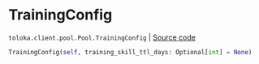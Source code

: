 # TrainingConfig
`toloka.client.pool.Pool.TrainingConfig` | [Source code](https://github.com/Toloka/toloka-kit/blob/v0.1.24/src/client/pool/__init__.py#L180)

```python
TrainingConfig(self, training_skill_ttl_days: Optional[int] = None)
```

